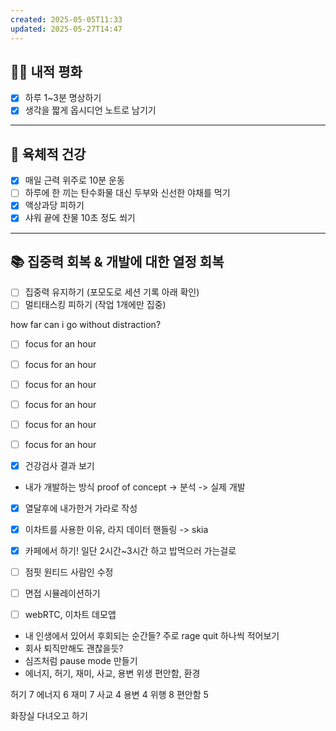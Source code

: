 ```yaml
---
created: 2025-05-05T11:33
updated: 2025-05-27T14:47
---
```

## 🧘‍♂️ 내적 평화

- [x] 하루 1~3분 명상하기  
- [x] 생각을 짧게 옵시디언 노트로 남기기  

---

## 💪 육체적 건강

- [x] 매일 근력 위주로 10분 운동  
- [ ] 하루에 한 끼는 탄수화물 대신 두부와 신선한 야채를 먹기  
- [x] 액상과당 피하기  
- [x] 샤워 끝에 찬물 10초 정도 쐬기  

---

## 📚 집중력 회복 & 개발에 대한 열정 회복

- [ ] 집중력 유지하기 (포모도로 세션 기록 아래 확인)  
- [ ] 멀티태스킹 피하기 (작업 1개에만 집중)  

how far can i go without distraction?


- [ ] focus for an hour
- [ ] focus for an hour
- [ ] focus for an hour
- [ ] focus for an hour
- [ ] focus for an hour
- [ ] focus for an hour

- [x] 건강검사 결과 보기

- 내가 개발하는 방식 proof of concept -> 분석 -> 실제 개발

- [x] 열달후에 내가한거 가라로 작성
- [x] 이차트를 사용한 이유, 라지 데이터 핸들링 -> skia
- [x] 카페에서 하기! 일단 2시간~3시간 하고 밥먹으러 가는걸로
- [ ] 점핏 원티드 사람인 수정
- [ ] 면접 시뮬레이션하기
- [ ] webRTC, 이차트 데모앱


- 내 인생에서 있어서 후회되는 순간들? 주로 rage quit 하나씩 적어보기
- 회사 퇴직만해도 괜찮을듯?
- 심즈처럼 pause mode 만들기
- 에너지, 허기, 재미, 사교, 용변 위생 편안함, 환경

허기 7
에너지 6
재미 7
사교 4
용변 4 
위행 8
편안함 5

화장실 다녀오고 하기